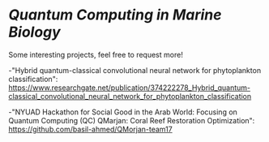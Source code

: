 # *Quantum Computing in Marine Biology*

Some interesting projects, feel free to request more!

-"Hybrid quantum-classical convolutional neural network for phytoplankton classification": https://www.researchgate.net/publication/374222278_Hybrid_quantum-classical_convolutional_neural_network_for_phytoplankton_classification 

-"NYUAD Hackathon for Social Good in the Arab World: Focusing on Quantum Computing (QC)
QMarjan: Coral Reef Restoration Optimization": https://github.com/basil-ahmed/QMorjan-team17 
